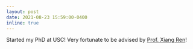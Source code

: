```yaml
---
layout: post
date: 2021-08-23 15:59:00-0400
inline: true
---
```


Started my PhD at USC! Very fortunate to be advised by [Prof. Xiang Ren](https://shanzhenren.github.io/)!